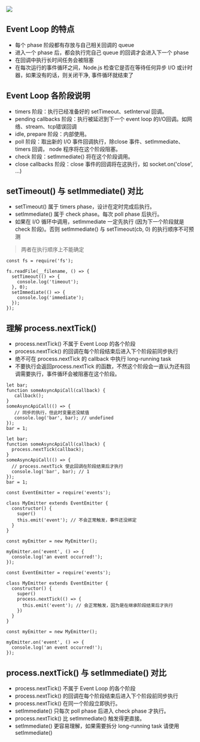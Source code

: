 ![](https://upload-images.jianshu.io/upload_images/2155778-00aaaa2a79f56541.png?imageMogr2/auto-orient/strip|imageView2/2/w/1200/format/webp)

## Event Loop 的特点

 - 每个 phase 阶段都有存放与自己相关回调的 queue
 - 进入一个 phase 后，都会执行完自己 queue 的回调才会进入下一个 phase
 - 在回调中执行长时间任务会被阻塞
 - 在每次运行的事件循环之间，Node.js 检查它是否在等待任何异步 I/O 或计时器，如果没有的话，则关闭干净, 事件循环就结束了



 ## Event Loop 各阶段说明

  - timers 阶段：执行已经准备好的 setTimeout、setInterval 回调。
  - pending callbacks 阶段：执行被延迟到下一个 event loop 的I/O回调。如网络、stream、tcp错误回调
  - idle, prepare 阶段：内部使用。
  - poll 阶段：取出新的 I/O 事件回调执行，除close 事件、setImmediate、timers 回调， node 程序将在这个阶段阻塞。
  - check 阶段：setImmediate() 将在这个阶段调用。
  - close callbacks 阶段：close 事件的回调将在这执行，如 socket.on('close', ...)



## setTimeout() 与 setImmediate() 对比

 - setTimeout() 属于 timers phase，设计在定时完成后执行。
 - setImmediate() 属于 check phase。每次 poll phase 后执行。
 - 如果在 I/O 循环中调用，setImmediate 一定先执行 (因为下一个阶段就是 check 阶段)。否则 setImmediate() 与 setTimeout(cb, 0) 的执行顺序不可预测
 > 两者在执行顺序上不能确定

```
const fs = require('fs');

fs.readFile(__filename, () => {
  setTimeout(() => {
    console.log('timeout');
  }, 0);
  setImmediate(() => {
    console.log('immediate');
  });
});
```



## 理解 process.nextTick()

 - process.nextTick() 不属于 Event Loop 的各个阶段
 - process.nextTick() 的回调在每个阶段结束后进入下个阶段前同步执行
 - 绝不可在 process.nextTick 的 callback 中执行 long-running task
 - 不要执行会返回process.nextTick 的函数，不然这个阶段会一直认为还有回调需要执行，事件循环会被阻塞在这个阶段。
 ```
let bar;
function someAsyncApiCall(callback) { 
	callback(); 
}
someAsyncApiCall(() => {
	// 同步的执行，但此时变量还没赋值
	console.log('bar', bar); // undefined
});
bar = 1;
 ```

```
let bar;
function someAsyncApiCall(callback) {
  process.nextTick(callback);
}
someAsyncApiCall(() => {
  // process.nextTick 使此回调在阶段结束后才执行
  console.log('bar', bar); // 1
});
bar = 1;
```

```
const EventEmitter = require('events');

class MyEmitter extends EventEmitter {
  constructor() {
    super()
    this.emit('event'); // 不会正常触发，事件还没绑定
  }
}

const myEmitter = new MyEmitter();

myEmitter.on('event', () => {
  console.log('an event occurred!');
});
```

```
const EventEmitter = require('events');

class MyEmitter extends EventEmitter {
  constructor() {
    super()
    process.nextTick(() => {
      this.emit('event'); // 会正常触发，因为是在继承阶段结束后才执行
    })
  }
}

const myEmitter = new MyEmitter();

myEmitter.on('event', () => {
  console.log('an event occurred!');
});
```



## process.nextTick() 与 setImmediate() 对比

 - process.nextTick() 不属于 Event Loop 的各个阶段
 - process.nextTick() 的回调在每个阶段结束后进入下个阶段前同步执行
 - process.nextTick() 在同一个阶段立即执行。
 - setImmediate() 只每次 poll phase 后进入 check phase 才执行。
 - process.nextTick() 比 setImmediate() 触发得更直接。
 - setImmediate() 更容易理解，如果需要拆分 long-running task 请使用 setImmediate()
